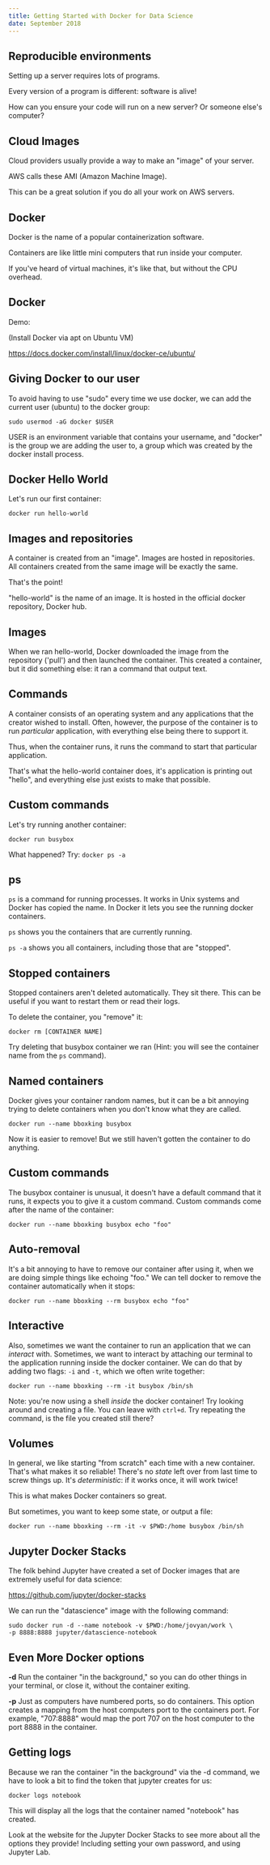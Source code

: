```yaml
---
title: Getting Started with Docker for Data Science
date: September 2018
---
```


## Reproducible environments

Setting up a server requires lots of programs.

Every version of a program is different: software is alive!

How can you ensure your code will run on a new server? Or someone else's computer?


## Cloud Images

Cloud providers usually provide a way to make an "image" of your server.

AWS calls these AMI (Amazon Machine Image).

This can be a great solution if you do all your work on AWS servers.

## Docker

Docker is the name of a popular containerization software.

Containers are like little mini computers that run inside your computer.

If you've heard of virtual machines, it's like that, but without the CPU overhead.


## Docker

Demo:

(Install Docker via apt on Ubuntu VM)

<https://docs.docker.com/install/linux/docker-ce/ubuntu/>


## Giving Docker to our user

To avoid having to use "sudo" every time we use docker, we can add the current user (ubuntu) to the docker group:

```{sh}
sudo usermod -aG docker $USER
```

USER is an environment variable that contains your username, and "docker" is the group we are adding the user to, a group which was created by the docker install process.


## Docker Hello World


Let's run our first container:


```
docker run hello-world
```

## Images and repositories

A container is created from an "image". Images are hosted in repositories. All containers created from the same image will be exactly the same.

That's the point!

"hello-world" is the name of an image. It is hosted in the official docker repository, Docker hub.


## Images

When we ran hello-world, Docker downloaded the image from the repository ('pull') and then launched the container. This created a container, but it did something else: it ran a command that output text.

## Commands

A container consists of an operating system and any applications that the creator wished to install. Often, however, the purpose of the container is to run _particular_ application, with everything else being there to support it.

Thus, when the container runs, it runs the command to start that particular application.

That's what the hello-world container does, it's application is printing out "hello", and everything else just exists to make that possible.


## Custom commands

Let's try running another container:

```
docker run busybox
```

What happened? Try: `docker ps -a`

## ps

`ps` is a command for running processes. It works in Unix systems and Docker has copied the name. In Docker it lets you see the running docker containers.

`ps` shows you the containers that are currently running.

`ps -a` shows you all containers, including those that are "stopped".

## Stopped containers

Stopped containers aren't deleted automatically. They sit there. This can be useful if you want to restart them or read their logs.

To delete the container, you "remove" it:

`docker rm [CONTAINER NAME]`

Try deleting that busybox container we ran (Hint: you will see the container name from the `ps` command).

## Named containers

Docker gives your container random names, but it can be a bit annoying trying to delete containers when you don't know what they are called.

`docker run --name bboxking busybox`

Now it is easier to remove! But we still haven't gotten the container to do anything.

## Custom commands

The busybox container is unusual, it doesn't have a default command that it runs, it expects you to give it a custom command. Custom commands come after the name of the container:

`docker run --name bboxking busybox echo "foo"`


## Auto-removal

It's a bit annoying to have to remove our container after using it, when we are doing simple things like echoing "foo." We can tell docker to remove the container automatically when it stops:

`docker run --name bboxking --rm busybox echo "foo"`

## Interactive

Also, sometimes we want the container to run an application that we can _interact_ with. Sometimes, we want to interact by attaching our terminal to the application running inside the docker container. We can do that by adding two flags: `-i` and `-t`, which we often write together:

`docker run --name bboxking --rm -it busybox /bin/sh`

Note: you're now using a shell _inside_ the docker container! Try looking around and creating a file. You can leave with `ctrl+d`. Try repeating the command, is the file you created still there?

## Volumes

In general, we like starting "from scratch" each time with a new container. That's what makes it so reliable! There's no _state_ left over from last time to screw things up. It's _deterministic_: if it works once, it will work twice!

This is what makes Docker containers so great.

But sometimes, you want to keep some state, or output a file:

`docker run --name bboxking --rm -it -v $PWD:/home busybox /bin/sh`


## Jupyter Docker Stacks

The folk behind Jupyter have created a set of Docker images that are extremely useful for data science:

<https://github.com/jupyter/docker-stacks>

We can run the "datascience" image with the following command:

```{sh}
sudo docker run -d --name notebook -v $PWD:/home/jovyan/work \
-p 8888:8888 jupyter/datascience-notebook
```

## Even More Docker options

**-d** Run the container "in the background," so you can do other things in your terminal, or close it, without the container exiting.

**-p** Just as computers have numbered ports, so do containers. This option creates a mapping from the host computers port to the containers port. For example, "707:8888" would map the port 707 on the host computer to the port 8888 in the container.


## Getting logs

Because we ran the container "in the background" via the -d command, we have to look a bit to find the token that jupyter creates for us:

```{sh}
docker logs notebook
```

This will display all the logs that the container named "notebook" has created.

Look at the website for the Jupyter Docker Stacks to see more about all the options they provide! Including setting your own password, and using Jupyter Lab.
